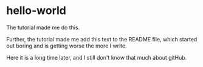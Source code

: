 # hello-world
The tutorial made me do this.

Further, the tutorial made me add this text to the README file, which started out boring and is getting worse
the more I write.

Here it is a long time later, and I still don't know that much about gitHub.

